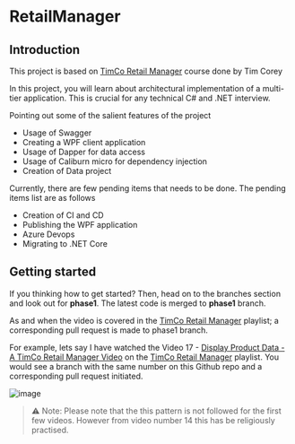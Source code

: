# RetailManager

## Introduction
This project is based on [TimCo Retail Manager] course done by Tim Corey

In this project, you will learn about architectural implementation of a multi-tier application. This is crucial for any technical C# and .NET interview.

Pointing out some of the salient features of the project
- Usage of Swagger
- Creating a WPF client application
- Usage of Dapper for data access
- Usage of Caliburn micro for dependency injection
- Creation of Data project

Currently, there are few pending items that needs to be done. The pending items list are as follows
- Creation of CI and CD
- Publishing the WPF application
- Azure Devops
- Migrating to .NET Core

## Getting started
If you thinking how to get started? 
Then, head on to the branches section and look out for **phase1**. The latest code is merged to  **phase1** branch.

As and when the video is covered in the [TimCo Retail Manager] playlist; a corresponding pull request is made to phase1 branch. 

For example, lets say I have watched the Video 17 - [Display Product Data - A TimCo Retail Manager Video] on the [TimCo Retail Manager] playlist. You would see a branch with the same number on this Github repo and a corresponding pull request initiated.

![image](https://user-images.githubusercontent.com/8463823/126734226-fb411c33-16fd-4861-8f5b-afdd34d813a8.png)

> :warning: Note: Please note that the this pattern is not followed for the first few videos. However from video number 14 this has be religiously practised.

[Display Product Data - A TimCo Retail Manager Video]: <https://www.youtube.com/watch?v=boDpqLwviQc&list=PLLWMQd6PeGY0bEMxObA6dtYXuJOGfxSPx&index=17>

[TimCo Retail Manager]: <https://www.youtube.com/user/IAmTimCorey/playlists>
